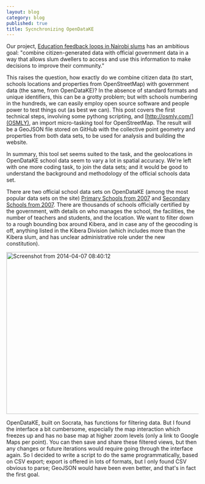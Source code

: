 ```yaml
---
layout: blog
category: blog
published: true
title: Sycnchronizing OpenDataKE
---
```


Our project, [Education feedback loops in Nairobi slums](http://www.developmentgateway.org/news/development-gateway-grand-challenges-explorations-winner) has an ambitious goal: "combine citizen-generated data with official government data in a way that allows slum dwellers to access and use this information to make decisions to improve their community." 

This raises the question, how exactly do we combine citizen data (to start, schools locations and properties from OpenStreetMap) with government data (the same, from OpenDataKE)? In the absence of standard formats and unique identifiers, this can be a grotty problem; but with schools numbering in the hundreds, we can easily employ open source software and people power to test things out (as best we can). This post covers the first technical steps, involving some pythong scripting, and [http://osmly.com/](OSMLY), an import micro-tasking tool for OpenStreetMap. The result will be a GeoJSON file stored on GitHub with the collective point geometry and properties from both data sets, to be used for analysis and building the website.

In summary, this tool set seems suited to the task, and the geolocations in OpenDataKE school data seem to vary a lot in spatial accuracy. We're left with one more coding task, to join the data sets; and it would be good to understand the background and methodology of the official schools data set.

There are two official school data sets on OpenDataKE (among the most popular data sets on the site) [Primary Schools from 2007](https://www.opendata.go.ke/Education/Kenya-Primary-Schools-2007/p452-xb7c) and [Secondary Schools from 2007](https://www.opendata.go.ke/Education/Kenya-Secondary-Schools-2007/i6vz-a543). There are thousands of schools officially certified by the government, with details on who manages the school, the facilities, the number of teachers and students, and the location. We want to filter down to a rough bounding box around Kibera, and in case any of the geocoding is off, anything listed in the Kibera Division (which includes more than the Kibera slum, and has unclear administrative role under the new constitution).

<a href="https://www.flickr.com/photos/mikel_maron/13693830415" title="Screenshot from 2014-04-07 08:40:12 by Mikel Maron, on Flickr"><img src="https://farm8.staticflickr.com/7459/13693830415_ee8dc03e73_c.jpg" width="800" height="425" alt="Screenshot from 2014-04-07 08:40:12"></a>

OpenDataKE, built on Socrata, has functions for filtering data. But I found the interface a bit cumbersome, especially the map interaction which freezes up and has no base map at higher zoom levels (only a link to Google Maps per point). You can then save and share these filtered views, but then any changes or future iterations would require going through the interface again. So I decided to write a script to do the same programmatically, based on CSV export; export is offered in lots of formats, but I only found CSV obvious to parse; GeoJSON would have been even better, and that's in fact the first goal.


